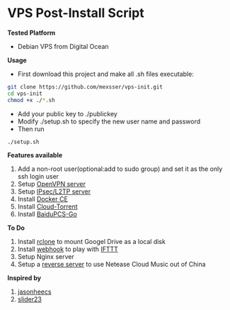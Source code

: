 # VPS Post-Install Script
**Tested Platform**
- Debian VPS from Digital Ocean

**Usage**
- First download this project and make all .sh files executable:
```bash
git clone https://github.com/mexsser/vps-init.git
cd vps-init
chmod +x ./*.sh
```
- Add your public key to ./publickey
- Modify ./setup.sh to specify the new user name and password
- Then run
```bash
./setup.sh
```

**Features available**
1. Add a non-root user(optional:add to sudo group) and set it as the only ssh login user
2. Setup [OpenVPN server](https://github.com/angristan/openvpn-install)
3. Setup [IPsec/L2TP server](https://github.com/hwdsl2/setup-ipsec-vpn)
4. Install [Docker CE](https://docs.docker.com/install/linux/docker-ce/debian/)
5. Install [Cloud-Torrent](https://github.com/jpillora/cloud-torrent)
6. Install [BaiduPCS-Go](https://github.com/iikira/BaiduPCS-Go)

**To Do**
1. Install [rclone](https://rclone.org/) to mount Googel Drive as a local disk
2. Install [webhook](https://github.com/adnanh/webhook) to play with [IFTTT](https://ifttt.com/)
3. Setup Nginx server
4. Setup a [reverse server](https://jixun.moe/post/ymusic-hosts-fix/) to use Netease Cloud Music out of China

**Inspired by**
1. [jasonheecs](https://github.com/jasonheecs/ubuntu-server-setup)
2. [slider23](https://gist.github.com/slider23/ecda99d7fe3b51e5b34d21f9312bb1df)
